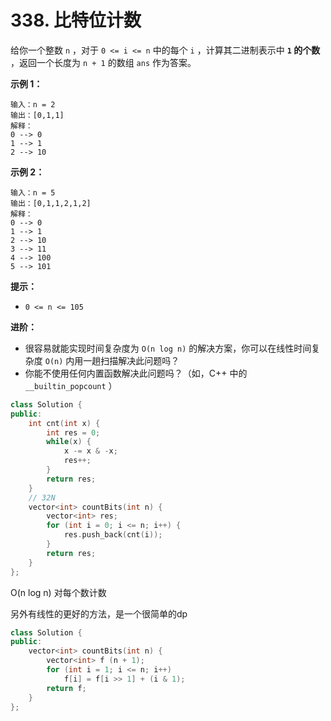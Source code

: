 # 338. 比特位计数

给你一个整数 `n` ，对于 `0 <= i <= n` 中的每个 `i` ，计算其二进制表示中 **`1` 的个数** ，返回一个长度为 `n + 1` 的数组 `ans` 作为答案。

&#x20;

**示例 1：**

```
输入：n = 2
输出：[0,1,1]
解释：
0 --> 0
1 --> 1
2 --> 10
```

**示例 2：**

```
输入：n = 5
输出：[0,1,1,2,1,2]
解释：
0 --> 0
1 --> 1
2 --> 10
3 --> 11
4 --> 100
5 --> 101
```

&#x20;

**提示：**

* `0 <= n <= 105`

&#x20;

**进阶：**

* 很容易就能实现时间复杂度为 `O(n log n)` 的解决方案，你可以在线性时间复杂度 `O(n)` 内用一趟扫描解决此问题吗？
* 你能不使用任何内置函数解决此问题吗？（如，C++ 中的 `__builtin_popcount` ）

```cpp
class Solution {
public:
    int cnt(int x) {
        int res = 0;
        while(x) {
            x -= x & -x;
            res++;
        }
        return res;
    }
    // 32N
    vector<int> countBits(int n) {
        vector<int> res;
        for (int i = 0; i <= n; i++) {
            res.push_back(cnt(i));
        }
        return res;
    }
};
```

O(n log n) 对每个数计数

另外有线性的更好的方法，是一个很简单的dp

```cpp
class Solution {
public:
    vector<int> countBits(int n) {
        vector<int> f (n + 1);
        for (int i = 1; i <= n; i++) 
            f[i] = f[i >> 1] + (i & 1);
        return f;
    }
};
```

